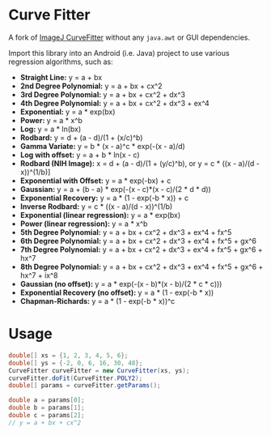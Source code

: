 Curve Fitter
============

A fork of [ImageJ CurveFitter](https://github.com/imagej/imagej1) without any `java.awt` or GUI dependencies.

Import this library into an Android (i.e. Java) project to use various regression algorithms, such as:

- **Straight Line:** y = a + bx
- **2nd Degree Polynomial:** y = a + bx + cx^2
- **3rd Degree Polynomial:** y = a + bx + cx^2 + dx^3
- **4th Degree Polynomial:** y = a + bx + cx^2 + dx^3 + ex^4
- **Exponential:** y = a * exp(bx)
- **Power:** y = a * x^b
- **Log:** y = a * ln(bx)
- **Rodbard:** y = d + (a - d)/(1 + (x/c)^b)
- **Gamma Variate:** y = b * (x - a)^c * exp(-(x - a)/d)
- **Log with offset:** y = a + b * ln(x - c)
- **Rodbard (NIH Image):** x = d + (a - d)/(1 + (y/c)^b), or y = c * ((x - a)/(d - x))^(1/b)]
- **Exponential with Offset:** y = a * exp(-bx) + c
- **Gaussian:** y = a + (b - a) * exp(-(x - c)*(x - c)/(2 * d * d))
- **Exponential Recovery:** y = a * (1 - exp(-b * x)) + c
- **Inverse Rodbard:** y = c * ((x - a)/(d - x))^(1/b)
- **Exponential (linear regression):** y = a * exp(bx)
- **Power (linear regression):** y = a * x^b
- **5th Degree Polynomial:** y = a + bx + cx^2 + dx^3 + ex^4 + fx^5
- **6th Degree Polynomial:** y = a + bx + cx^2 + dx^3 + ex^4 + fx^5 + gx^6
- **7th Degree Polynomial:** y = a + bx + cx^2 + dx^3 + ex^4 + fx^5 + gx^6 + hx^7
- **8th Degree Polynomial:** y = a + bx + cx^2 + dx^3 + ex^4 + fx^5 + gx^6 + hx^7 + ix^8
- **Gaussian (no offset):** y = a * exp(-(x - b)*(x - b)/(2 * c * c)))
- **Exponential Recovery (no offset):** y = a * (1 - exp(-b * x))
- **Chapman-Richards:** y = a * (1 - exp(-b * x))^c


Usage
=====

```java
double[] xs = {1, 2, 3, 4, 5, 6};
double[] ys = {-2, 0, 6, 16, 30, 48};
CurveFitter curveFitter = new CurveFitter(xs, ys);
curveFitter.doFit(CurveFitter.POLY2);
double[] params = curveFitter.getParams();

double a = params[0];
double b = params[1];
double c = params[2];
// y = a + bx + cx^2
```